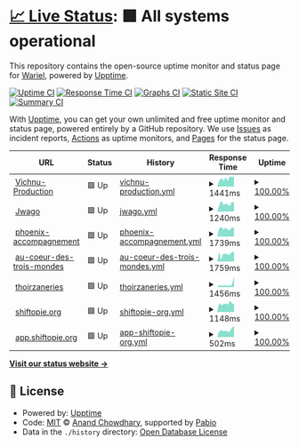 # [📈 Live Status](https://warielon.github.io/upptime): <!--live status--> **🟩 All systems operational**

This repository contains the open-source uptime monitor and status page for [Wariel](https://warielon.github.io/upptime), powered by [Upptime](https://github.com/upptime/upptime).

[![Uptime CI](https://github.com/warielon/upptime/workflows/Uptime%20CI/badge.svg)](https://github.com/warielon/upptime/actions?query=workflow%3A%22Uptime+CI%22)
[![Response Time CI](https://github.com/warielon/upptime/workflows/Response%20Time%20CI/badge.svg)](https://github.com/warielon/upptime/actions?query=workflow%3A%22Response+Time+CI%22)
[![Graphs CI](https://github.com/warielon/upptime/workflows/Graphs%20CI/badge.svg)](https://github.com/warielon/upptime/actions?query=workflow%3A%22Graphs+CI%22)
[![Static Site CI](https://github.com/warielon/upptime/workflows/Static%20Site%20CI/badge.svg)](https://github.com/warielon/upptime/actions?query=workflow%3A%22Static+Site+CI%22)
[![Summary CI](https://github.com/warielon/upptime/workflows/Summary%20CI/badge.svg)](https://github.com/warielon/upptime/actions?query=workflow%3A%22Summary+CI%22)

With [Upptime](https://upptime.js.org), you can get your own unlimited and free uptime monitor and status page, powered entirely by a GitHub repository. We use [Issues](https://github.com/warielon/upptime/issues) as incident reports, [Actions](https://github.com/warielon/upptime/actions) as uptime monitors, and [Pages](https://warielon.github.io/upptime) for the status page.

<!--start: status pages-->
<!-- This summary is generated by Upptime (https://github.com/upptime/upptime) -->
<!-- Do not edit this manually, your changes will be overwritten -->
<!-- prettier-ignore -->
| URL | Status | History | Response Time | Uptime |
| --- | ------ | ------- | ------------- | ------ |
| <img alt="" src="https://icons.duckduckgo.com/ip3/vichnu-production.fr.ico" height="13"> [Vichnu-Production](https://vichnu-production.fr) | 🟩 Up | [vichnu-production.yml](https://github.com/warielon/upptime/commits/HEAD/history/vichnu-production.yml) | <details><summary><img alt="Response time graph" src="./graphs/vichnu-production/response-time-week.png" height="20"> 1441ms</summary><br><a href="https://warielon.github.io/upptime/history/vichnu-production"><img alt="Response time 1371" src="https://img.shields.io/endpoint?url=https%3A%2F%2Fraw.githubusercontent.com%2Fwarielon%2Fupptime%2FHEAD%2Fapi%2Fvichnu-production%2Fresponse-time.json"></a><br><a href="https://warielon.github.io/upptime/history/vichnu-production"><img alt="24-hour response time 1109" src="https://img.shields.io/endpoint?url=https%3A%2F%2Fraw.githubusercontent.com%2Fwarielon%2Fupptime%2FHEAD%2Fapi%2Fvichnu-production%2Fresponse-time-day.json"></a><br><a href="https://warielon.github.io/upptime/history/vichnu-production"><img alt="7-day response time 1441" src="https://img.shields.io/endpoint?url=https%3A%2F%2Fraw.githubusercontent.com%2Fwarielon%2Fupptime%2FHEAD%2Fapi%2Fvichnu-production%2Fresponse-time-week.json"></a><br><a href="https://warielon.github.io/upptime/history/vichnu-production"><img alt="30-day response time 1371" src="https://img.shields.io/endpoint?url=https%3A%2F%2Fraw.githubusercontent.com%2Fwarielon%2Fupptime%2FHEAD%2Fapi%2Fvichnu-production%2Fresponse-time-month.json"></a><br><a href="https://warielon.github.io/upptime/history/vichnu-production"><img alt="1-year response time 1371" src="https://img.shields.io/endpoint?url=https%3A%2F%2Fraw.githubusercontent.com%2Fwarielon%2Fupptime%2FHEAD%2Fapi%2Fvichnu-production%2Fresponse-time-year.json"></a></details> | <details><summary><a href="https://warielon.github.io/upptime/history/vichnu-production">100.00%</a></summary><a href="https://warielon.github.io/upptime/history/vichnu-production"><img alt="All-time uptime 100.00%" src="https://img.shields.io/endpoint?url=https%3A%2F%2Fraw.githubusercontent.com%2Fwarielon%2Fupptime%2FHEAD%2Fapi%2Fvichnu-production%2Fuptime.json"></a><br><a href="https://warielon.github.io/upptime/history/vichnu-production"><img alt="24-hour uptime 100.00%" src="https://img.shields.io/endpoint?url=https%3A%2F%2Fraw.githubusercontent.com%2Fwarielon%2Fupptime%2FHEAD%2Fapi%2Fvichnu-production%2Fuptime-day.json"></a><br><a href="https://warielon.github.io/upptime/history/vichnu-production"><img alt="7-day uptime 100.00%" src="https://img.shields.io/endpoint?url=https%3A%2F%2Fraw.githubusercontent.com%2Fwarielon%2Fupptime%2FHEAD%2Fapi%2Fvichnu-production%2Fuptime-week.json"></a><br><a href="https://warielon.github.io/upptime/history/vichnu-production"><img alt="30-day uptime 100.00%" src="https://img.shields.io/endpoint?url=https%3A%2F%2Fraw.githubusercontent.com%2Fwarielon%2Fupptime%2FHEAD%2Fapi%2Fvichnu-production%2Fuptime-month.json"></a><br><a href="https://warielon.github.io/upptime/history/vichnu-production"><img alt="1-year uptime 100.00%" src="https://img.shields.io/endpoint?url=https%3A%2F%2Fraw.githubusercontent.com%2Fwarielon%2Fupptime%2FHEAD%2Fapi%2Fvichnu-production%2Fuptime-year.json"></a></details>
| <img alt="" src="https://icons.duckduckgo.com/ip3/jwago.fr.ico" height="13"> [Jwago](https://jwago.fr) | 🟩 Up | [jwago.yml](https://github.com/warielon/upptime/commits/HEAD/history/jwago.yml) | <details><summary><img alt="Response time graph" src="./graphs/jwago/response-time-week.png" height="20"> 1240ms</summary><br><a href="https://warielon.github.io/upptime/history/jwago"><img alt="Response time 1175" src="https://img.shields.io/endpoint?url=https%3A%2F%2Fraw.githubusercontent.com%2Fwarielon%2Fupptime%2FHEAD%2Fapi%2Fjwago%2Fresponse-time.json"></a><br><a href="https://warielon.github.io/upptime/history/jwago"><img alt="24-hour response time 967" src="https://img.shields.io/endpoint?url=https%3A%2F%2Fraw.githubusercontent.com%2Fwarielon%2Fupptime%2FHEAD%2Fapi%2Fjwago%2Fresponse-time-day.json"></a><br><a href="https://warielon.github.io/upptime/history/jwago"><img alt="7-day response time 1240" src="https://img.shields.io/endpoint?url=https%3A%2F%2Fraw.githubusercontent.com%2Fwarielon%2Fupptime%2FHEAD%2Fapi%2Fjwago%2Fresponse-time-week.json"></a><br><a href="https://warielon.github.io/upptime/history/jwago"><img alt="30-day response time 1175" src="https://img.shields.io/endpoint?url=https%3A%2F%2Fraw.githubusercontent.com%2Fwarielon%2Fupptime%2FHEAD%2Fapi%2Fjwago%2Fresponse-time-month.json"></a><br><a href="https://warielon.github.io/upptime/history/jwago"><img alt="1-year response time 1175" src="https://img.shields.io/endpoint?url=https%3A%2F%2Fraw.githubusercontent.com%2Fwarielon%2Fupptime%2FHEAD%2Fapi%2Fjwago%2Fresponse-time-year.json"></a></details> | <details><summary><a href="https://warielon.github.io/upptime/history/jwago">100.00%</a></summary><a href="https://warielon.github.io/upptime/history/jwago"><img alt="All-time uptime 100.00%" src="https://img.shields.io/endpoint?url=https%3A%2F%2Fraw.githubusercontent.com%2Fwarielon%2Fupptime%2FHEAD%2Fapi%2Fjwago%2Fuptime.json"></a><br><a href="https://warielon.github.io/upptime/history/jwago"><img alt="24-hour uptime 100.00%" src="https://img.shields.io/endpoint?url=https%3A%2F%2Fraw.githubusercontent.com%2Fwarielon%2Fupptime%2FHEAD%2Fapi%2Fjwago%2Fuptime-day.json"></a><br><a href="https://warielon.github.io/upptime/history/jwago"><img alt="7-day uptime 100.00%" src="https://img.shields.io/endpoint?url=https%3A%2F%2Fraw.githubusercontent.com%2Fwarielon%2Fupptime%2FHEAD%2Fapi%2Fjwago%2Fuptime-week.json"></a><br><a href="https://warielon.github.io/upptime/history/jwago"><img alt="30-day uptime 100.00%" src="https://img.shields.io/endpoint?url=https%3A%2F%2Fraw.githubusercontent.com%2Fwarielon%2Fupptime%2FHEAD%2Fapi%2Fjwago%2Fuptime-month.json"></a><br><a href="https://warielon.github.io/upptime/history/jwago"><img alt="1-year uptime 100.00%" src="https://img.shields.io/endpoint?url=https%3A%2F%2Fraw.githubusercontent.com%2Fwarielon%2Fupptime%2FHEAD%2Fapi%2Fjwago%2Fuptime-year.json"></a></details>
| <img alt="" src="https://icons.duckduckgo.com/ip3/phoenix-accompagnement.fr.ico" height="13"> [phoenix-accompagnement](https://phoenix-accompagnement.fr) | 🟩 Up | [phoenix-accompagnement.yml](https://github.com/warielon/upptime/commits/HEAD/history/phoenix-accompagnement.yml) | <details><summary><img alt="Response time graph" src="./graphs/phoenix-accompagnement/response-time-week.png" height="20"> 1739ms</summary><br><a href="https://warielon.github.io/upptime/history/phoenix-accompagnement"><img alt="Response time 1675" src="https://img.shields.io/endpoint?url=https%3A%2F%2Fraw.githubusercontent.com%2Fwarielon%2Fupptime%2FHEAD%2Fapi%2Fphoenix-accompagnement%2Fresponse-time.json"></a><br><a href="https://warielon.github.io/upptime/history/phoenix-accompagnement"><img alt="24-hour response time 1508" src="https://img.shields.io/endpoint?url=https%3A%2F%2Fraw.githubusercontent.com%2Fwarielon%2Fupptime%2FHEAD%2Fapi%2Fphoenix-accompagnement%2Fresponse-time-day.json"></a><br><a href="https://warielon.github.io/upptime/history/phoenix-accompagnement"><img alt="7-day response time 1739" src="https://img.shields.io/endpoint?url=https%3A%2F%2Fraw.githubusercontent.com%2Fwarielon%2Fupptime%2FHEAD%2Fapi%2Fphoenix-accompagnement%2Fresponse-time-week.json"></a><br><a href="https://warielon.github.io/upptime/history/phoenix-accompagnement"><img alt="30-day response time 1675" src="https://img.shields.io/endpoint?url=https%3A%2F%2Fraw.githubusercontent.com%2Fwarielon%2Fupptime%2FHEAD%2Fapi%2Fphoenix-accompagnement%2Fresponse-time-month.json"></a><br><a href="https://warielon.github.io/upptime/history/phoenix-accompagnement"><img alt="1-year response time 1675" src="https://img.shields.io/endpoint?url=https%3A%2F%2Fraw.githubusercontent.com%2Fwarielon%2Fupptime%2FHEAD%2Fapi%2Fphoenix-accompagnement%2Fresponse-time-year.json"></a></details> | <details><summary><a href="https://warielon.github.io/upptime/history/phoenix-accompagnement">100.00%</a></summary><a href="https://warielon.github.io/upptime/history/phoenix-accompagnement"><img alt="All-time uptime 100.00%" src="https://img.shields.io/endpoint?url=https%3A%2F%2Fraw.githubusercontent.com%2Fwarielon%2Fupptime%2FHEAD%2Fapi%2Fphoenix-accompagnement%2Fuptime.json"></a><br><a href="https://warielon.github.io/upptime/history/phoenix-accompagnement"><img alt="24-hour uptime 100.00%" src="https://img.shields.io/endpoint?url=https%3A%2F%2Fraw.githubusercontent.com%2Fwarielon%2Fupptime%2FHEAD%2Fapi%2Fphoenix-accompagnement%2Fuptime-day.json"></a><br><a href="https://warielon.github.io/upptime/history/phoenix-accompagnement"><img alt="7-day uptime 100.00%" src="https://img.shields.io/endpoint?url=https%3A%2F%2Fraw.githubusercontent.com%2Fwarielon%2Fupptime%2FHEAD%2Fapi%2Fphoenix-accompagnement%2Fuptime-week.json"></a><br><a href="https://warielon.github.io/upptime/history/phoenix-accompagnement"><img alt="30-day uptime 100.00%" src="https://img.shields.io/endpoint?url=https%3A%2F%2Fraw.githubusercontent.com%2Fwarielon%2Fupptime%2FHEAD%2Fapi%2Fphoenix-accompagnement%2Fuptime-month.json"></a><br><a href="https://warielon.github.io/upptime/history/phoenix-accompagnement"><img alt="1-year uptime 100.00%" src="https://img.shields.io/endpoint?url=https%3A%2F%2Fraw.githubusercontent.com%2Fwarielon%2Fupptime%2FHEAD%2Fapi%2Fphoenix-accompagnement%2Fuptime-year.json"></a></details>
| <img alt="" src="https://icons.duckduckgo.com/ip3/aucoeurdes3mondes.fr.ico" height="13"> [au-coeur-des-trois-mondes](https://aucoeurdes3mondes.fr) | 🟩 Up | [au-coeur-des-trois-mondes.yml](https://github.com/warielon/upptime/commits/HEAD/history/au-coeur-des-trois-mondes.yml) | <details><summary><img alt="Response time graph" src="./graphs/au-coeur-des-trois-mondes/response-time-week.png" height="20"> 1759ms</summary><br><a href="https://warielon.github.io/upptime/history/au-coeur-des-trois-mondes"><img alt="Response time 1368" src="https://img.shields.io/endpoint?url=https%3A%2F%2Fraw.githubusercontent.com%2Fwarielon%2Fupptime%2FHEAD%2Fapi%2Fau-coeur-des-trois-mondes%2Fresponse-time.json"></a><br><a href="https://warielon.github.io/upptime/history/au-coeur-des-trois-mondes"><img alt="24-hour response time 1640" src="https://img.shields.io/endpoint?url=https%3A%2F%2Fraw.githubusercontent.com%2Fwarielon%2Fupptime%2FHEAD%2Fapi%2Fau-coeur-des-trois-mondes%2Fresponse-time-day.json"></a><br><a href="https://warielon.github.io/upptime/history/au-coeur-des-trois-mondes"><img alt="7-day response time 1759" src="https://img.shields.io/endpoint?url=https%3A%2F%2Fraw.githubusercontent.com%2Fwarielon%2Fupptime%2FHEAD%2Fapi%2Fau-coeur-des-trois-mondes%2Fresponse-time-week.json"></a><br><a href="https://warielon.github.io/upptime/history/au-coeur-des-trois-mondes"><img alt="30-day response time 1368" src="https://img.shields.io/endpoint?url=https%3A%2F%2Fraw.githubusercontent.com%2Fwarielon%2Fupptime%2FHEAD%2Fapi%2Fau-coeur-des-trois-mondes%2Fresponse-time-month.json"></a><br><a href="https://warielon.github.io/upptime/history/au-coeur-des-trois-mondes"><img alt="1-year response time 1368" src="https://img.shields.io/endpoint?url=https%3A%2F%2Fraw.githubusercontent.com%2Fwarielon%2Fupptime%2FHEAD%2Fapi%2Fau-coeur-des-trois-mondes%2Fresponse-time-year.json"></a></details> | <details><summary><a href="https://warielon.github.io/upptime/history/au-coeur-des-trois-mondes">100.00%</a></summary><a href="https://warielon.github.io/upptime/history/au-coeur-des-trois-mondes"><img alt="All-time uptime 100.00%" src="https://img.shields.io/endpoint?url=https%3A%2F%2Fraw.githubusercontent.com%2Fwarielon%2Fupptime%2FHEAD%2Fapi%2Fau-coeur-des-trois-mondes%2Fuptime.json"></a><br><a href="https://warielon.github.io/upptime/history/au-coeur-des-trois-mondes"><img alt="24-hour uptime 100.00%" src="https://img.shields.io/endpoint?url=https%3A%2F%2Fraw.githubusercontent.com%2Fwarielon%2Fupptime%2FHEAD%2Fapi%2Fau-coeur-des-trois-mondes%2Fuptime-day.json"></a><br><a href="https://warielon.github.io/upptime/history/au-coeur-des-trois-mondes"><img alt="7-day uptime 100.00%" src="https://img.shields.io/endpoint?url=https%3A%2F%2Fraw.githubusercontent.com%2Fwarielon%2Fupptime%2FHEAD%2Fapi%2Fau-coeur-des-trois-mondes%2Fuptime-week.json"></a><br><a href="https://warielon.github.io/upptime/history/au-coeur-des-trois-mondes"><img alt="30-day uptime 100.00%" src="https://img.shields.io/endpoint?url=https%3A%2F%2Fraw.githubusercontent.com%2Fwarielon%2Fupptime%2FHEAD%2Fapi%2Fau-coeur-des-trois-mondes%2Fuptime-month.json"></a><br><a href="https://warielon.github.io/upptime/history/au-coeur-des-trois-mondes"><img alt="1-year uptime 100.00%" src="https://img.shields.io/endpoint?url=https%3A%2F%2Fraw.githubusercontent.com%2Fwarielon%2Fupptime%2FHEAD%2Fapi%2Fau-coeur-des-trois-mondes%2Fuptime-year.json"></a></details>
| <img alt="" src="https://icons.duckduckgo.com/ip3/thoirzaneries.fr.ico" height="13"> [thoirzaneries](https://thoirzaneries.fr) | 🟩 Up | [thoirzaneries.yml](https://github.com/warielon/upptime/commits/HEAD/history/thoirzaneries.yml) | <details><summary><img alt="Response time graph" src="./graphs/thoirzaneries/response-time-week.png" height="20"> 1456ms</summary><br><a href="https://warielon.github.io/upptime/history/thoirzaneries"><img alt="Response time 1456" src="https://img.shields.io/endpoint?url=https%3A%2F%2Fraw.githubusercontent.com%2Fwarielon%2Fupptime%2FHEAD%2Fapi%2Fthoirzaneries%2Fresponse-time.json"></a><br><a href="https://warielon.github.io/upptime/history/thoirzaneries"><img alt="24-hour response time 739" src="https://img.shields.io/endpoint?url=https%3A%2F%2Fraw.githubusercontent.com%2Fwarielon%2Fupptime%2FHEAD%2Fapi%2Fthoirzaneries%2Fresponse-time-day.json"></a><br><a href="https://warielon.github.io/upptime/history/thoirzaneries"><img alt="7-day response time 1456" src="https://img.shields.io/endpoint?url=https%3A%2F%2Fraw.githubusercontent.com%2Fwarielon%2Fupptime%2FHEAD%2Fapi%2Fthoirzaneries%2Fresponse-time-week.json"></a><br><a href="https://warielon.github.io/upptime/history/thoirzaneries"><img alt="30-day response time 1456" src="https://img.shields.io/endpoint?url=https%3A%2F%2Fraw.githubusercontent.com%2Fwarielon%2Fupptime%2FHEAD%2Fapi%2Fthoirzaneries%2Fresponse-time-month.json"></a><br><a href="https://warielon.github.io/upptime/history/thoirzaneries"><img alt="1-year response time 1456" src="https://img.shields.io/endpoint?url=https%3A%2F%2Fraw.githubusercontent.com%2Fwarielon%2Fupptime%2FHEAD%2Fapi%2Fthoirzaneries%2Fresponse-time-year.json"></a></details> | <details><summary><a href="https://warielon.github.io/upptime/history/thoirzaneries">100.00%</a></summary><a href="https://warielon.github.io/upptime/history/thoirzaneries"><img alt="All-time uptime 100.00%" src="https://img.shields.io/endpoint?url=https%3A%2F%2Fraw.githubusercontent.com%2Fwarielon%2Fupptime%2FHEAD%2Fapi%2Fthoirzaneries%2Fuptime.json"></a><br><a href="https://warielon.github.io/upptime/history/thoirzaneries"><img alt="24-hour uptime 100.00%" src="https://img.shields.io/endpoint?url=https%3A%2F%2Fraw.githubusercontent.com%2Fwarielon%2Fupptime%2FHEAD%2Fapi%2Fthoirzaneries%2Fuptime-day.json"></a><br><a href="https://warielon.github.io/upptime/history/thoirzaneries"><img alt="7-day uptime 100.00%" src="https://img.shields.io/endpoint?url=https%3A%2F%2Fraw.githubusercontent.com%2Fwarielon%2Fupptime%2FHEAD%2Fapi%2Fthoirzaneries%2Fuptime-week.json"></a><br><a href="https://warielon.github.io/upptime/history/thoirzaneries"><img alt="30-day uptime 100.00%" src="https://img.shields.io/endpoint?url=https%3A%2F%2Fraw.githubusercontent.com%2Fwarielon%2Fupptime%2FHEAD%2Fapi%2Fthoirzaneries%2Fuptime-month.json"></a><br><a href="https://warielon.github.io/upptime/history/thoirzaneries"><img alt="1-year uptime 100.00%" src="https://img.shields.io/endpoint?url=https%3A%2F%2Fraw.githubusercontent.com%2Fwarielon%2Fupptime%2FHEAD%2Fapi%2Fthoirzaneries%2Fuptime-year.json"></a></details>
| <img alt="" src="https://icons.duckduckgo.com/ip3/shiftopie.org.ico" height="13"> [shiftopie.org](https://shiftopie.org) | 🟩 Up | [shiftopie-org.yml](https://github.com/warielon/upptime/commits/HEAD/history/shiftopie-org.yml) | <details><summary><img alt="Response time graph" src="./graphs/shiftopie-org/response-time-week.png" height="20"> 1148ms</summary><br><a href="https://warielon.github.io/upptime/history/shiftopie-org"><img alt="Response time 1098" src="https://img.shields.io/endpoint?url=https%3A%2F%2Fraw.githubusercontent.com%2Fwarielon%2Fupptime%2FHEAD%2Fapi%2Fshiftopie-org%2Fresponse-time.json"></a><br><a href="https://warielon.github.io/upptime/history/shiftopie-org"><img alt="24-hour response time 888" src="https://img.shields.io/endpoint?url=https%3A%2F%2Fraw.githubusercontent.com%2Fwarielon%2Fupptime%2FHEAD%2Fapi%2Fshiftopie-org%2Fresponse-time-day.json"></a><br><a href="https://warielon.github.io/upptime/history/shiftopie-org"><img alt="7-day response time 1148" src="https://img.shields.io/endpoint?url=https%3A%2F%2Fraw.githubusercontent.com%2Fwarielon%2Fupptime%2FHEAD%2Fapi%2Fshiftopie-org%2Fresponse-time-week.json"></a><br><a href="https://warielon.github.io/upptime/history/shiftopie-org"><img alt="30-day response time 1098" src="https://img.shields.io/endpoint?url=https%3A%2F%2Fraw.githubusercontent.com%2Fwarielon%2Fupptime%2FHEAD%2Fapi%2Fshiftopie-org%2Fresponse-time-month.json"></a><br><a href="https://warielon.github.io/upptime/history/shiftopie-org"><img alt="1-year response time 1098" src="https://img.shields.io/endpoint?url=https%3A%2F%2Fraw.githubusercontent.com%2Fwarielon%2Fupptime%2FHEAD%2Fapi%2Fshiftopie-org%2Fresponse-time-year.json"></a></details> | <details><summary><a href="https://warielon.github.io/upptime/history/shiftopie-org">100.00%</a></summary><a href="https://warielon.github.io/upptime/history/shiftopie-org"><img alt="All-time uptime 100.00%" src="https://img.shields.io/endpoint?url=https%3A%2F%2Fraw.githubusercontent.com%2Fwarielon%2Fupptime%2FHEAD%2Fapi%2Fshiftopie-org%2Fuptime.json"></a><br><a href="https://warielon.github.io/upptime/history/shiftopie-org"><img alt="24-hour uptime 100.00%" src="https://img.shields.io/endpoint?url=https%3A%2F%2Fraw.githubusercontent.com%2Fwarielon%2Fupptime%2FHEAD%2Fapi%2Fshiftopie-org%2Fuptime-day.json"></a><br><a href="https://warielon.github.io/upptime/history/shiftopie-org"><img alt="7-day uptime 100.00%" src="https://img.shields.io/endpoint?url=https%3A%2F%2Fraw.githubusercontent.com%2Fwarielon%2Fupptime%2FHEAD%2Fapi%2Fshiftopie-org%2Fuptime-week.json"></a><br><a href="https://warielon.github.io/upptime/history/shiftopie-org"><img alt="30-day uptime 100.00%" src="https://img.shields.io/endpoint?url=https%3A%2F%2Fraw.githubusercontent.com%2Fwarielon%2Fupptime%2FHEAD%2Fapi%2Fshiftopie-org%2Fuptime-month.json"></a><br><a href="https://warielon.github.io/upptime/history/shiftopie-org"><img alt="1-year uptime 100.00%" src="https://img.shields.io/endpoint?url=https%3A%2F%2Fraw.githubusercontent.com%2Fwarielon%2Fupptime%2FHEAD%2Fapi%2Fshiftopie-org%2Fuptime-year.json"></a></details>
| <img alt="" src="https://icons.duckduckgo.com/ip3/shiftopie.herokuapp.com.ico" height="13"> [app.shiftopie.org](https://shiftopie.herokuapp.com) | 🟩 Up | [app-shiftopie-org.yml](https://github.com/warielon/upptime/commits/HEAD/history/app-shiftopie-org.yml) | <details><summary><img alt="Response time graph" src="./graphs/app-shiftopie-org/response-time-week.png" height="20"> 502ms</summary><br><a href="https://warielon.github.io/upptime/history/app-shiftopie-org"><img alt="Response time 470" src="https://img.shields.io/endpoint?url=https%3A%2F%2Fraw.githubusercontent.com%2Fwarielon%2Fupptime%2FHEAD%2Fapi%2Fapp-shiftopie-org%2Fresponse-time.json"></a><br><a href="https://warielon.github.io/upptime/history/app-shiftopie-org"><img alt="24-hour response time 460" src="https://img.shields.io/endpoint?url=https%3A%2F%2Fraw.githubusercontent.com%2Fwarielon%2Fupptime%2FHEAD%2Fapi%2Fapp-shiftopie-org%2Fresponse-time-day.json"></a><br><a href="https://warielon.github.io/upptime/history/app-shiftopie-org"><img alt="7-day response time 502" src="https://img.shields.io/endpoint?url=https%3A%2F%2Fraw.githubusercontent.com%2Fwarielon%2Fupptime%2FHEAD%2Fapi%2Fapp-shiftopie-org%2Fresponse-time-week.json"></a><br><a href="https://warielon.github.io/upptime/history/app-shiftopie-org"><img alt="30-day response time 470" src="https://img.shields.io/endpoint?url=https%3A%2F%2Fraw.githubusercontent.com%2Fwarielon%2Fupptime%2FHEAD%2Fapi%2Fapp-shiftopie-org%2Fresponse-time-month.json"></a><br><a href="https://warielon.github.io/upptime/history/app-shiftopie-org"><img alt="1-year response time 470" src="https://img.shields.io/endpoint?url=https%3A%2F%2Fraw.githubusercontent.com%2Fwarielon%2Fupptime%2FHEAD%2Fapi%2Fapp-shiftopie-org%2Fresponse-time-year.json"></a></details> | <details><summary><a href="https://warielon.github.io/upptime/history/app-shiftopie-org">100.00%</a></summary><a href="https://warielon.github.io/upptime/history/app-shiftopie-org"><img alt="All-time uptime 100.00%" src="https://img.shields.io/endpoint?url=https%3A%2F%2Fraw.githubusercontent.com%2Fwarielon%2Fupptime%2FHEAD%2Fapi%2Fapp-shiftopie-org%2Fuptime.json"></a><br><a href="https://warielon.github.io/upptime/history/app-shiftopie-org"><img alt="24-hour uptime 100.00%" src="https://img.shields.io/endpoint?url=https%3A%2F%2Fraw.githubusercontent.com%2Fwarielon%2Fupptime%2FHEAD%2Fapi%2Fapp-shiftopie-org%2Fuptime-day.json"></a><br><a href="https://warielon.github.io/upptime/history/app-shiftopie-org"><img alt="7-day uptime 100.00%" src="https://img.shields.io/endpoint?url=https%3A%2F%2Fraw.githubusercontent.com%2Fwarielon%2Fupptime%2FHEAD%2Fapi%2Fapp-shiftopie-org%2Fuptime-week.json"></a><br><a href="https://warielon.github.io/upptime/history/app-shiftopie-org"><img alt="30-day uptime 100.00%" src="https://img.shields.io/endpoint?url=https%3A%2F%2Fraw.githubusercontent.com%2Fwarielon%2Fupptime%2FHEAD%2Fapi%2Fapp-shiftopie-org%2Fuptime-month.json"></a><br><a href="https://warielon.github.io/upptime/history/app-shiftopie-org"><img alt="1-year uptime 100.00%" src="https://img.shields.io/endpoint?url=https%3A%2F%2Fraw.githubusercontent.com%2Fwarielon%2Fupptime%2FHEAD%2Fapi%2Fapp-shiftopie-org%2Fuptime-year.json"></a></details>

<!--end: status pages-->

[**Visit our status website →**](https://warielon.github.io/upptime)

## 📄 License

- Powered by: [Upptime](https://github.com/upptime/upptime)
- Code: [MIT](./LICENSE) © [Anand Chowdhary](https://anandchowdhary.com), supported by [Pabio](https://pabio.com)
- Data in the `./history` directory: [Open Database License](https://opendatacommons.org/licenses/odbl/1-0/)
